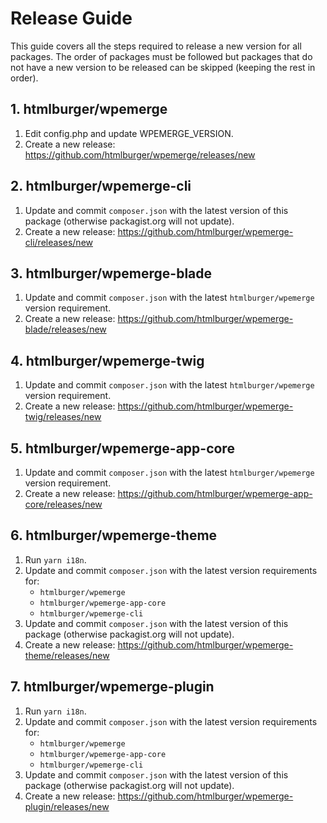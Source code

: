 # Release Guide

This guide covers all the steps required to release a new version for all packages. The order of packages must be followed but packages that do not have a new version to be released can be skipped (keeping the rest in order).

## 1. htmlburger/wpemerge

1. Edit config.php and update WPEMERGE_VERSION.
2. Create a new release: https://github.com/htmlburger/wpemerge/releases/new

## 2. htmlburger/wpemerge-cli

1. Update and commit `composer.json` with the latest version of this package (otherwise packagist.org will not update).
2. Create a new release: https://github.com/htmlburger/wpemerge-cli/releases/new

## 3. htmlburger/wpemerge-blade

1. Update and commit `composer.json` with the latest `htmlburger/wpemerge` version requirement.
2. Create a new release: https://github.com/htmlburger/wpemerge-blade/releases/new

## 4. htmlburger/wpemerge-twig

1. Update and commit `composer.json` with the latest `htmlburger/wpemerge` version requirement.
2. Create a new release: https://github.com/htmlburger/wpemerge-twig/releases/new

## 5. htmlburger/wpemerge-app-core

1. Update and commit `composer.json` with the latest `htmlburger/wpemerge` version requirement.
2. Create a new release: https://github.com/htmlburger/wpemerge-app-core/releases/new

## 6. htmlburger/wpemerge-theme

1. Run `yarn i18n`.
2. Update and commit `composer.json` with the latest version requirements for:
    - `htmlburger/wpemerge`
    - `htmlburger/wpemerge-app-core`
    - `htmlburger/wpemerge-cli`
3. Update and commit `composer.json` with the latest version of this package (otherwise packagist.org will not update).
4. Create a new release: https://github.com/htmlburger/wpemerge-theme/releases/new

## 7. htmlburger/wpemerge-plugin

1. Run `yarn i18n`.
2. Update and commit `composer.json` with the latest version requirements for:
    - `htmlburger/wpemerge`
    - `htmlburger/wpemerge-app-core`
    - `htmlburger/wpemerge-cli`
3. Update and commit `composer.json` with the latest version of this package (otherwise packagist.org will not update).
4. Create a new release: https://github.com/htmlburger/wpemerge-plugin/releases/new
